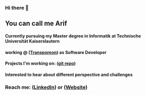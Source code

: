 ### Hi there 👋
## You can call me Arif

#### Currently pursuing my Master degree in Informatik at Technische Universität Kaiserslautern

#### working @ ([Transporeon](https://www.transporeon.com/en)) as Software Developer

#### Projects I'm working on: ([git repo](https://github.com/arifnazrul))

#### Interested to hear about different perspective and challenges

### Reach me: ([LinkedIn](https://www.linkedin.com/in/arifnazrulislam/)) or ([Website](https://arif-nazrul.web.app/))

<!--
**arifnazrul/arifnazrul** is a ✨ _special_ ✨ repository because its `README.md` (this file) appears on your GitHub profile.

Here are some ideas to get you started:

- 🔭 I’m currently working on ...
- 🌱 I’m currently learning ...
- 👯 I’m looking to collaborate on ...
- 🤔 I’m looking for help with ...
- 💬 Ask me about ...
- 📫 How to reach me: ...
- 😄 Pronouns: ...
- ⚡ Fun fact: ...
-->
